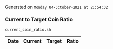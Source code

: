 Generated on `Monday 04-October-2021 at 21:54:32`

### Current to Target Coin Ratio
`current_coin_ratio.sh`

Date|Current|Target|Ratio
---|---|---|---
